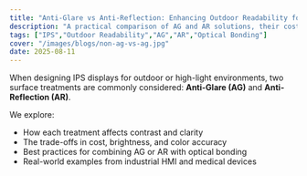 ```yaml
---
title: "Anti-Glare vs Anti-Reflection: Enhancing Outdoor Readability for IPS Displays"
description: "A practical comparison of AG and AR solutions, their cost-performance balance, and how they integrate with high-brightness backlights and optical bonding."
tags: ["IPS","Outdoor Readability","AG","AR","Optical Bonding"]
cover: "/images/blogs/non-ag-vs-ag.jpg"
date: 2025-08-11
---
```


When designing IPS displays for outdoor or high-light environments, two surface treatments are commonly considered: **Anti-Glare (AG)** and **Anti-Reflection (AR)**.  

We explore:
- How each treatment affects contrast and clarity  
- The trade-offs in cost, brightness, and color accuracy  
- Best practices for combining AG or AR with optical bonding  
- Real-world examples from industrial HMI and medical devices
